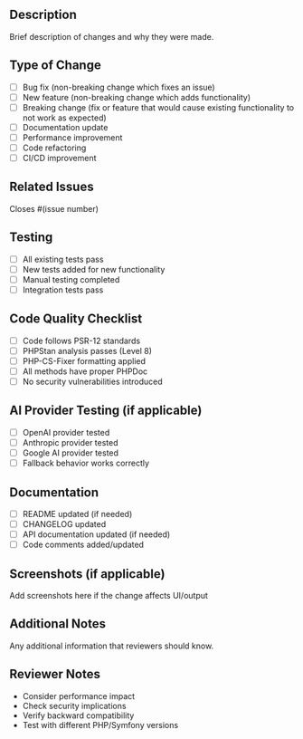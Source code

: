 ﻿## Description
Brief description of changes and why they were made.

## Type of Change
- [ ] Bug fix (non-breaking change which fixes an issue)
- [ ] New feature (non-breaking change which adds functionality)
- [ ] Breaking change (fix or feature that would cause existing functionality to not work as expected)
- [ ] Documentation update
- [ ] Performance improvement
- [ ] Code refactoring
- [ ] CI/CD improvement

## Related Issues
Closes #(issue number)

## Testing
- [ ] All existing tests pass
- [ ] New tests added for new functionality
- [ ] Manual testing completed
- [ ] Integration tests pass

## Code Quality Checklist
- [ ] Code follows PSR-12 standards
- [ ] PHPStan analysis passes (Level 8)
- [ ] PHP-CS-Fixer formatting applied
- [ ] All methods have proper PHPDoc
- [ ] No security vulnerabilities introduced

## AI Provider Testing (if applicable)
- [ ] OpenAI provider tested
- [ ] Anthropic provider tested
- [ ] Google AI provider tested
- [ ] Fallback behavior works correctly

## Documentation
- [ ] README updated (if needed)
- [ ] CHANGELOG updated
- [ ] API documentation updated (if needed)
- [ ] Code comments added/updated

## Screenshots (if applicable)
Add screenshots here if the change affects UI/output

## Additional Notes
Any additional information that reviewers should know.

## Reviewer Notes
- Consider performance impact
- Check security implications
- Verify backward compatibility
- Test with different PHP/Symfony versions
